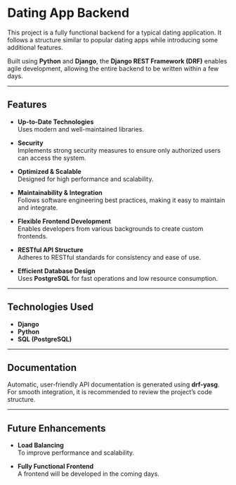 # Dating App Backend  

This project is a fully functional backend for a typical dating application. It follows a structure similar to popular dating apps while introducing some additional features.  

Built using **Python** and **Django**, the **Django REST Framework (DRF)** enables agile development, allowing the entire backend to be written within a few days.  

---

## Features  

- **Up-to-Date Technologies**  
  Uses modern and well-maintained libraries.  

- **Security**  
  Implements strong security measures to ensure only authorized users can access the system.  

- **Optimized & Scalable**  
  Designed for high performance and scalability.  

- **Maintainability & Integration**  
  Follows software engineering best practices, making it easy to maintain and integrate.  

- **Flexible Frontend Development**  
  Enables developers from various backgrounds to create custom frontends.  

- **RESTful API Structure**  
  Adheres to RESTful standards for consistency and ease of use.  

- **Efficient Database Design**  
  Uses **PostgreSQL** for fast operations and low resource consumption.  

---

## Technologies Used  

- **Django**  
- **Python**  
- **SQL (PostgreSQL)**  

---

## Documentation  

Automatic, user-friendly API documentation is generated using **drf-yasg**.  
For smooth integration, it is recommended to review the project’s code structure.  

---

## Future Enhancements  

- **Load Balancing**  
  To improve performance and scalability.  

- **Fully Functional Frontend**  
  A frontend will be developed in the coming days.  
